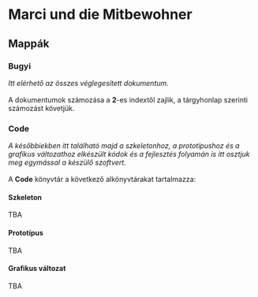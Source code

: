 # Marci und die Mitbewohner

## Mappák
### Bugyi
_Itt elérhető az összes véglegesített dokumentum._\
\
A dokumentumok számozása a **2**-es indextől zajlik, a tárgyhonlap szerinti számozást követjük.
### Code
_A későbbiekben itt található majd a szkeletonhoz, a prototípushoz és a grafikus változathoz elkészült kódok és a fejlesztés folyamán is itt osztjuk meg egymással a készülő szoftvert._\
\
A **Code** könyvtár a következő alkönyvtárakat tartalmazza: 
#### Szkeleton
TBA
#### Prototípus
TBA
#### Grafikus változat
TBA
